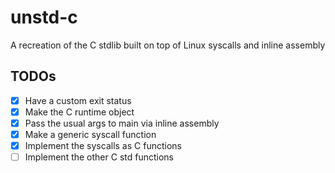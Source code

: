 # unstd-c

A recreation of the C stdlib built on top of Linux syscalls and inline assembly

## TODOs

-   [x] Have a custom exit status
-   [x] Make the C runtime object
-   [x] Pass the usual args to main via inline assembly
-   [x] Make a generic syscall function
-   [x] Implement the syscalls as C functions
-   [ ] Implement the other C std functions
